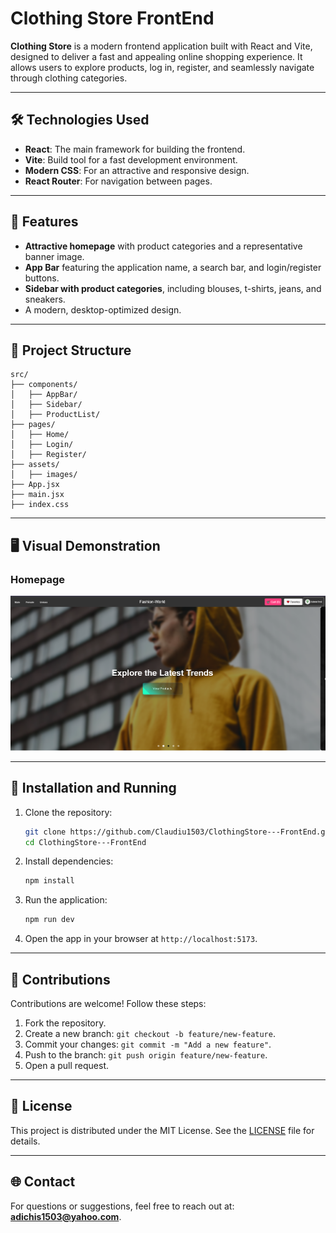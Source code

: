 
# Clothing Store FrontEnd

**Clothing Store** is a modern frontend application built with React and Vite, designed to deliver a fast and appealing online shopping experience. It allows users to explore products, log in, register, and seamlessly navigate through clothing categories.

---

## 🛠️ Technologies Used
- **React**: The main framework for building the frontend.
- **Vite**: Build tool for a fast development environment.
- **Modern CSS**: For an attractive and responsive design.
- **React Router**: For navigation between pages.

---

## 🚀 Features
- **Attractive homepage** with product categories and a representative banner image.
- **App Bar** featuring the application name, a search bar, and login/register buttons.
- **Sidebar with product categories**, including blouses, t-shirts, jeans, and sneakers.
- A modern, desktop-optimized design.

---

## 📂 Project Structure
```plaintext
src/
├── components/
│   ├── AppBar/
│   ├── Sidebar/
│   ├── ProductList/
├── pages/
│   ├── Home/
│   ├── Login/
│   ├── Register/
├── assets/
│   ├── images/
├── App.jsx
├── main.jsx
├── index.css
```

---

## 🖥️ Visual Demonstration
### Homepage
![Homepage](./fashion.png)

---

## 🔧 Installation and Running
1. Clone the repository:
   ```bash
   git clone https://github.com/Claudiu1503/ClothingStore---FrontEnd.git
   cd ClothingStore---FrontEnd
   ```

2. Install dependencies:
   ```bash
   npm install
   ```

3. Run the application:
   ```bash
   npm run dev
   ```

4. Open the app in your browser at `http://localhost:5173`.

---

## 🤝 Contributions
Contributions are welcome! Follow these steps:
1. Fork the repository.
2. Create a new branch: `git checkout -b feature/new-feature`.
3. Commit your changes: `git commit -m "Add a new feature"`.
4. Push to the branch: `git push origin feature/new-feature`.
5. Open a pull request.

---

## 📄 License
This project is distributed under the MIT License. See the [LICENSE](LICENSE) file for details.

---

## 🌐 Contact
For questions or suggestions, feel free to reach out at: **adichis1503@yahoo.com**.
